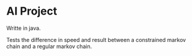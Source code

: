 AI Project
==========

Writte in java.

Tests the difference in speed and result between a constrained markov chain and a regular markov chain.
